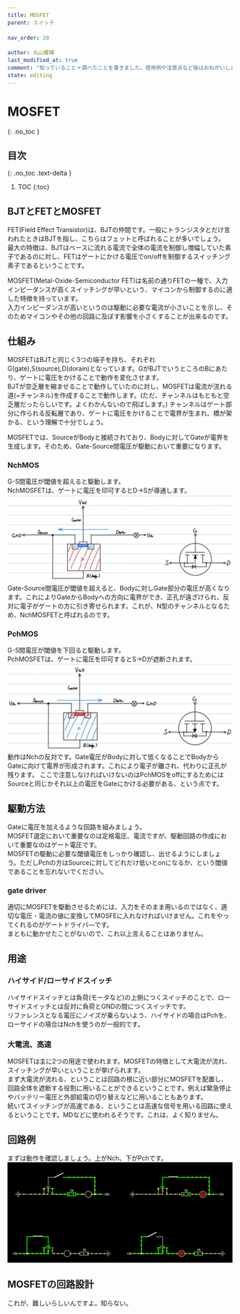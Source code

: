 ```yaml
---
title: MOSFET
parent: スイッチ

nav_order: 20

author: 丸山響輝
last_modified_at: true
comment: "知っていること＋調べたことを書きました。使用例や注意点など後はおねがいします。"
state: editing
---
```


# **MOSFET**
{: .no_toc }

## 目次
{: .no_toc .text-delta }

1. TOC
{:toc}

## BJTとFETとMOSFET
FET(Field Effect Transistor)は、BJTの仲間です。一般にトランジスタとだけ言われたときはBJTを指し、こちらはフェットと呼ばれることが多いでしょう。  
最大の特徴は、BJTはベースに流れる電流で全体の電流を制御し増幅していた素子であるのに対し、FETはゲートにかける電圧でon/offを制御するスイッチング素子であるということです。  

MOSFET(Metal-Oxide-Semiconductor FET)は名前の通りFETの一種で、入力インピーダンスが高くスイッチングが早いという、マイコンから制御するのに適した特徴を持っています。  
入力インピーダンスが高いというのは駆動に必要な電流が小さいことを示し、そのためマイコンやその他の回路に及ぼす影響を小さくすることが出来るのです。  

## 仕組み
MOSFETはBJTと同じく3つの端子を持ち、それぞれG(gate),S(source),D(dorain)となっています。GがBJTでいうところのBにあたり、ゲートに電圧をかけることで動作を変化させます。  
BJTが空乏層を縮ませることで動作していたのに対し、MOSFETは電流が流れる道(=チャンネル)を作成することで動作します。(ただ、チャンネルはもともと空乏層だったらしいです。よくわかんないので飛ばします。)
チャンネルはゲート部分に作られる反転層であり、ゲートに電圧をかけることで電界が生まれ、橋が架かる、という理解で十分でしょう。  

MOSFETでは、SourceがBodyと接続されており、Bodyに対してGateが電界を生成します。そのため、Gate-Source間電圧が駆動において重要になります。  

### NchMOS
G-S間電圧が閾値を超えると駆動します。  
NchMOSFETは、ゲートに電圧を印可するとD->Sが導通します。  
![nch](imgs/020_N.png)  
Gate-Source間電圧が閾値を超えると、Bodyに対しGate部分の電圧が高くなります。これによりGateからBodyへの方向に電界ができ、正孔が遠ざけられ、反対に電子がゲートの方に引き寄せられます。これが、N型のチャンネルとなるため、NchMOSFETと呼ばれるのです。  

### PchMOS
G-S間電圧が閾値を下回ると駆動します。  
PchMOSFETは、ゲートに電圧を印可するとS->Dが遮断されます。  
![pch](imgs/020_P.png)  
動作はNchの反対です。Gate電圧がBodyに対して低くなることでBodyからGateに向けて電界が形成されます。これにより電子が離され、代わりに正孔が残ります。
ここで注意しなければいけないのはPchMOSをoffにするためにはSourceと同じかそれ以上の電圧をGateにかける必要がある、という点です。  

## 駆動方法
Gateに電圧を加えるような回路を組みましょう。  
MOSFET選定において重要なのは定格電圧、電流ですが、駆動回路の作成において重要なのはゲート電圧です。  
MOSFETの駆動に必要な閾値電圧をしっかり確認し、出せるようにしましょう。ただしPchの方はSourceに対してどれだけ低いとonになるか、という閾値であることを忘れないでください。  

### gate driver
適切にMOSFETを駆動させるためには、入力をそのまま用いるのではなく、適切な電圧・電流の値に変換してMOSFEに入れなければいけません。これをやってくれるのがゲートドライバ―です。  
まともに動かせたことがないので、これ以上言えることはありません。

## 用途
### ハイサイド/ローサイドスイッチ
ハイサイドスイッチとは負荷(モータなど)の上側につくスイッチのことで、ローサイドスイッチとは反対に負荷とGNDの間につくスイッチです。  
リファレンスとなる電圧にノイズが乗らないよう、ハイサイドの場合はPchを、ローサイドの場合はNchを使うのが一般的です。  

### 大電流、高速
MOSFETは主に2つの用途で使われます。MOSFETの特徴として大電流が流れ、スイッチングが早いということが挙げられます。  
まず大電流が流れる、ということは回路の根に近い部分にMOSFETを配置し、回路全体を遮断する役割に用いることができるということです。例えば緊急停止やバッテリー電圧と外部給電の切り替えなどに用いることもあります。  
続いてスイッチングが高速である、ということは高速な信号を用いる回路に使えるということです。MDなどに使われるそうです。これは、よく知りません。

## 回路例
まずは動作を確認しましょう。上がNch、下がPchです。    
![basic](imgs/020_basic.png)  


## MOSFETの回路設計
これが、難しいらしいんですよ。知らない。
